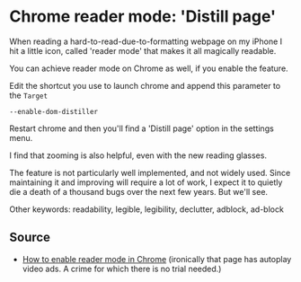 ﻿# Chrome reader mode: 'Distill page'

When reading a hard-to-read-due-to-formatting webpage on my iPhone I hit a little icon, called 'reader mode' that makes it all magically readable.

You can achieve reader mode on Chrome as well, if you enable the feature.

Edit the shortcut you use to launch chrome and append this parameter to the `Target`

    --enable-dom-distiller

Restart chrome and then you'll find a 'Distill page' option in the settings menu.

I find that zooming is also helpful, even with the new reading glasses.

The feature is not particularly well implemented, and not widely used. Since maintaining it and improving will require a lot of work, I expect it to quietly die a death of a thousand bugs over the next few years. But we'll see.

Other keywords: readability, legible, legibility, declutter, adblock, ad-block

## Source

 * [How to enable reader mode in Chrome](https://www.cnet.com/au/how-to/how-to-enable-reader-mode-in-chrome/) (ironically that page has autoplay video ads. A crime for which there is no trial needed.)